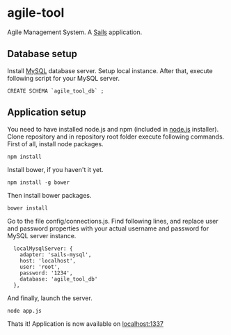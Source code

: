 agile-tool
==========

Agile Management System. A [Sails](http://sailsjs.org) application.

Database setup
--------------
Install [MySQL](http://dev.mysql.com/downloads/mysql/) database server. Setup local instance. After that, execute following script for your MySQL server.
```
CREATE SCHEMA `agile_tool_db` ;
```

Application setup
-----------------
You need to have installed node.js and npm (included in [node.js](http://nodejs.org/) installer).
Clone repository and in repository root folder execute following commands. First of all, install node packages.
```
npm install
```
Install bower, if you haven't it yet.
```
npm install -g bower
```
Then install bower packages.
```
bower install
```
Go to the file config/connections.js. Find following lines, and replace user and password properties with your actual username and password for MySQL server instance.
```
  localMysqlServer: {
    adapter: 'sails-mysql',
    host: 'localhost',
    user: 'root',
    password: '1234',
    database: 'agile_tool_db'
  },
```
And finally, launch the server.
```
node app.js
```
Thats it! Application is now available on [localhost:1337](http://localhost:1337)
